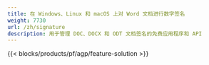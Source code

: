 ```yaml
---
title: 在 Windows、Linux 和 macOS 上对 Word 文档进行数字签名 
weight: 7730
url: /zh/signature
description: 用于管理 DOC、DOCX 和 ODT 文档签名的免费应用程序和 API
---
```


{{< blocks/products/pf/agp/feature-solution >}} 

